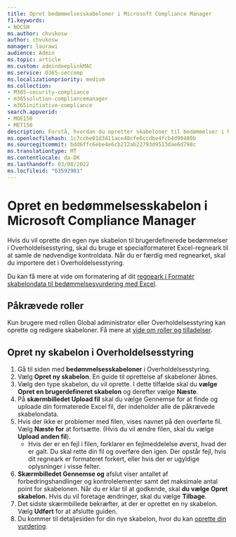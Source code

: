 ```yaml
---
title: Opret bedømmelsesskabeloner i Microsoft Compliance Manager
f1.keywords:
- NOCSH
ms.author: chvukosw
author: chvukosw
manager: laurawi
audience: Admin
ms.topic: article
ms.custom: admindeeplinkMAC
ms.service: O365-seccomp
ms.localizationpriority: medium
ms.collection:
- M365-security-compliance
- m365solution-compliancemanager
- m365initiative-compliance
search.appverid:
- MOE150
- MET150
description: Forstå, hvordan du opretter skabeloner til bedømmelser i Microsoft Compliance Manager. Opret og rediger skabeloner ved hjælp af en formateret Excel fil.
ms.openlocfilehash: 1c7ccbe01d3411ace40cfe6ccdbe4fcb4d90480b
ms.sourcegitcommit: bdd6ffc6ebe4e6cb212ab22793d9513dae6d798c
ms.translationtype: MT
ms.contentlocale: da-DK
ms.lasthandoff: 03/08/2022
ms.locfileid: "63592981"
---
```

# <a name="create-an-assessment-template-in-microsoft-compliance-manager"></a>Opret en bedømmelsesskabelon i Microsoft Compliance Manager

Hvis du vil oprette din egen nye skabelon til brugerdefinerede bedømmelser i Overholdelsesstyring, skal du bruge et specialformateret Excel-regneark til at samle de nødvendige kontroldata. Når du er færdig med regnearket, skal du importere det i Overholdelsesstyring.

Du kan få mere at vide om formatering af dit [regneark i Formatér skabelondata til bedømmelsesvurdering med Excel](compliance-manager-templates-format-excel.md).

## <a name="required-roles"></a>Påkrævede roller

Kun brugere med rollen Global administrator eller Overholdelsesstyring kan oprette og redigere skabeloner. Få mere at [vide om roller og tilladelser](compliance-manager-setup.md#set-user-permissions-and-assign-roles).

## <a name="create-new-template-in-compliance-manager"></a>Opret ny skabelon i Overholdelsesstyring

1. Gå til siden med **bedømmelsesskabeloner** i Overholdelsesstyring.
2. Vælg **Opret ny skabelon**. En guide til oprettelse af skabeloner åbnes.
3. Vælg den type skabelon, du vil oprette. I dette tilfælde skal du **vælge Opret en brugerdefineret skabelon** og derefter vælge **Næste**.
4. På **skærmbilledet Upload fil** skal du vælge Gennemse for  at finde og uploade din formaterede Excel fil, der indeholder alle de påkrævede skabelondata.
5. Hvis der ikke er problemer med filen, vises navnet på den overførte fil. Vælg **Næste for** at fortsætte. (Hvis du vil ændre filen, skal du vælge **Upload anden fil**).
    - Hvis der er en fejl i filen, forklarer en fejlmeddelelse øverst, hvad der er galt. Du skal rette din fil og overføre den igen. Der opstår fejl, hvis dit regneark er formateret forkert, eller hvis der er ugyldige oplysninger i visse felter.
6. **Skærmbilledet Gennemse og** afslut viser antallet af forbedringshandlinger og kontrolelementer samt det maksimale antal point for skabelonen. Når du er klar til at godkende, skal **du vælge Opret skabelon.** Hvis du vil foretage ændringer, skal du vælge **Tilbage**.
7. Det sidste skærmbillede bekræfter, at der er oprettet en ny skabelon. Vælg **Udført** for at afslutte guiden.
8. Du kommer til detaljesiden for din nye skabelon, hvor du kan [oprette din vurdering](compliance-manager-assessments.md#create-assessments).
